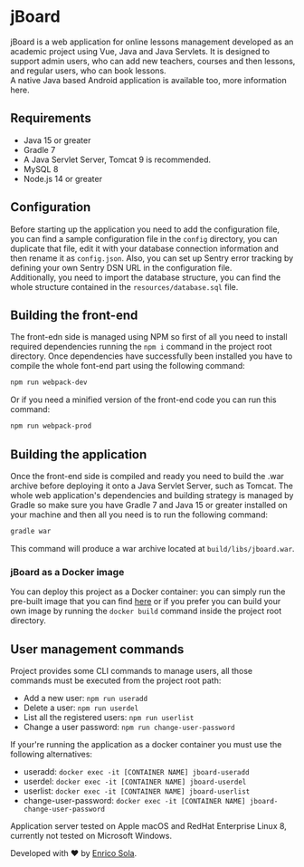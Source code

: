# jBoard

jBoard is a web application for online lessons management developed as an academic project using Vue, Java and Java Servlets. It is designed to support admin users, who can add new teachers, courses and then lessons, and regular users, who can book lessons.
<br />
A native Java based Android application is available too, more information here.

## Requirements

- Java 15 or greater
- Gradle 7
- A Java Servlet Server, Tomcat 9 is recommended.
- MySQL 8
- Node.js 14 or greater

## Configuration

Before starting up the application you need to add the configuration file, you can find a sample configuration file in the `config` directory, you can duplicate that file, edit it with your database connection information and then rename it as `config.json`. Also, you can set up Sentry error tracking by defining your own Sentry DSN URL in the configuration file. <br />
Additionally, you need to import the database structure, you can find the whole structure contained in the `resources/database.sql` file.

## Building the front-end

The front-edn side is managed using NPM so first of all you need to install required dependencies running the `npm i` command in the project root directory. Once dependencies have successfully been installed you have to compile the whole font-end part using the following command:

```bash
npm run webpack-dev
```

Or if you need a minified version of the front-end code you can run this command:

```bash
npm run webpack-prod
```

## Building the application

Once the front-end side is compiled and ready you need to build the .war archive before deploying it onto a Java Servlet Server, such as Tomcat. The whole web application's dependencies and building strategy is managed by Gradle so make sure you have Gradle 7 and Java 15 or greater installed on your machine and then all you need is to run the following command:

```bash
gradle war
```

This command will produce a war archive located at `build/libs/jboard.war`.

### jBoard as a Docker image

You can deploy this project as a Docker container: you can simply run the pre-built image that you can find [here](https://hub.docker.com/repository/docker/enricosola/jboard) or if you prefer you can build your own image by running the `docker build` command inside the project root directory.

## User management commands

Project provides some CLI commands to manage users, all those commands must be executed from the project root path:

- Add a new user: `npm run useradd`
- Delete a user: `npm run userdel`
- List all the registered users: `npm run userlist`
- Change a user password: `npm run change-user-password`

If your're running the application as a docker container you must use the following alternatives:

- useradd: `docker exec -it [CONTAINER NAME] jboard-useradd`
- userdel: `docker exec -it [CONTAINER NAME] jboard-userdel`
- userlist: `docker exec -it [CONTAINER NAME] jboard-userlist`
- change-user-password: `docker exec -it [CONTAINER NAME] jboard-change-user-password`

Application server tested on Apple macOS and RedHat Enterprise Linux 8, currently not tested on Microsoft Windows.

Developed with ❤️ by [Enrico Sola](https://www.enricosola.com).